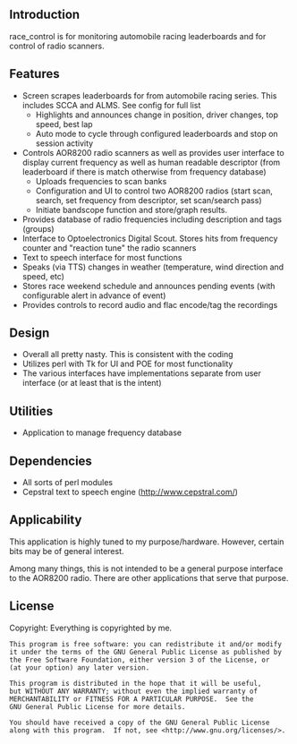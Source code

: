 Introduction
------------

race_control is for monitoring automobile racing leaderboards and for control of radio scanners.

Features
--------

* Screen scrapes leaderboards for from automobile racing series.  This includes SCCA and ALMS.  See config for full list
    * Highlights and announces change in position, driver changes, top speed, best lap
    * Auto mode to cycle through configured leaderboards and stop on session activity
* Controls AOR8200 radio scanners as well as provides user interface to display current frequency as well as human readable descriptor (from leaderboard if there is match otherwise from frequency database)
    * Uploads frequencies to scan banks
    * Configuration and UI to control two AOR8200 radios (start scan, search, set frequency from descriptor, set scan/search pass)
    * Initiate bandscope function and store/graph results.
* Provides database of radio frequencies including description and tags (groups)
* Interface to Optoelectronics Digital Scout.  Stores hits from frequency counter and "reaction tune" the radio scanners
* Text to speech interface for most functions
* Speaks (via TTS) changes in weather (temperature, wind direction and speed, etc)
* Stores race weekend schedule and announces pending events (with configurable alert in advance of event)
* Provides controls to record audio and flac encode/tag the recordings

Design
------
* Overall all pretty nasty.  This is consistent with the coding
* Utilizes perl with Tk for UI and POE for most functionality
* The various interfaces have implementations separate from user interface (or at least that is the intent)

Utilities
---------

* Application to manage frequency database

Dependencies
------------

* All sorts of perl modules
* Cepstral text to speech engine (http://www.cepstral.com/)

Applicability
-------------

This application is highly tuned to my purpose/hardware.  However, certain bits may be of general interest.

Among many things, this is not intended to be a general purpose interface to the AOR8200 radio.  There are other applications that serve that purpose.

License
-------

Copyright: Everything is copyrighted by me.


    This program is free software: you can redistribute it and/or modify
    it under the terms of the GNU General Public License as published by
    the Free Software Foundation, either version 3 of the License, or
    (at your option) any later version.

    This program is distributed in the hope that it will be useful,
    but WITHOUT ANY WARRANTY; without even the implied warranty of
    MERCHANTABILITY or FITNESS FOR A PARTICULAR PURPOSE.  See the
    GNU General Public License for more details.

    You should have received a copy of the GNU General Public License
    along with this program.  If not, see <http://www.gnu.org/licenses/>.